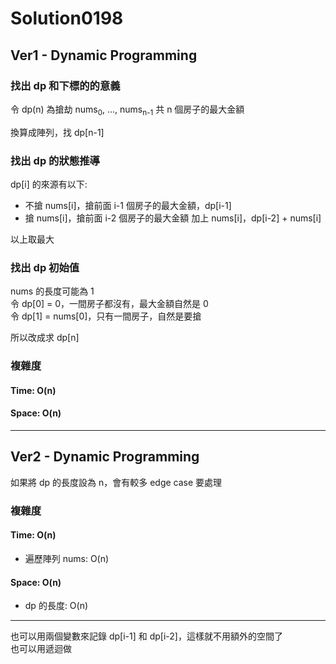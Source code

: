 # Solution0198

## Ver1 - Dynamic Programming

### 找出 dp 和下標的的意義

令 dp(n) 為搶劫 nums<sub>0</sub>, ..., nums<sub>n-1</sub> 共 n 個房子的最大金額

換算成陣列，找 dp[n-1]

### 找出 dp 的狀態推導

dp[i] 的來源有以下:
- 不搶 nums[i]，搶前面 i-1 個房子的最大金額，dp[i-1]
- 搶 nums[i]，搶前面 i-2 個房子的最大金額 加上 nums[i]，dp[i-2] + nums[i]

以上取最大

### 找出 dp 初始值

nums 的長度可能為 1  
令 dp[0] = 0，一間房子都沒有，最大金額自然是 0  
令 dp[1] = nums[0]，只有一間房子，自然是要搶

所以改成求 dp[n]

### 複雜度

#### Time: O(n)

#### Space: O(n)

---

## Ver2 - Dynamic Programming

如果將 dp 的長度設為 n，會有較多 edge case 要處理

### 複雜度

#### Time: O(n)
- 遍歷陣列 nums: O(n)

#### Space: O(n)
- dp 的長度: O(n)

---

也可以用兩個變數來記錄 dp[i-1] 和 dp[i-2]，這樣就不用額外的空間了  
也可以用遞迴做